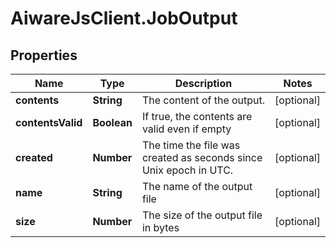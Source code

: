 # AiwareJsClient.JobOutput

## Properties

Name | Type | Description | Notes
------------ | ------------- | ------------- | -------------
**contents** | **String** | The content of the output. | [optional] 
**contentsValid** | **Boolean** | If true, the contents are valid even if empty | [optional] 
**created** | **Number** | The time the file was created as seconds since Unix epoch in UTC. | [optional] 
**name** | **String** | The name of the output file | [optional] 
**size** | **Number** | The size of the output file in bytes | [optional] 


